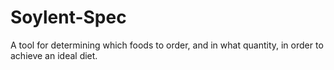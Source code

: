 Soylent-Spec
============

A tool for determining which foods to order, and in what quantity, in order to achieve an ideal diet.